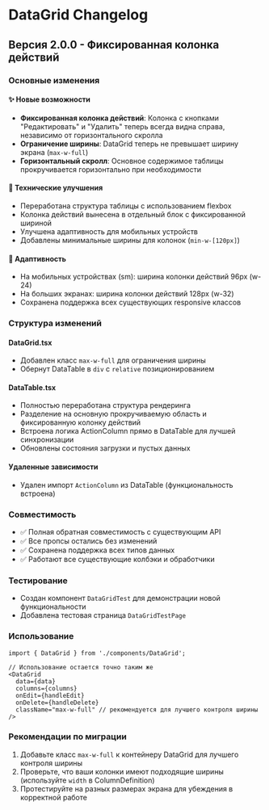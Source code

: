 # DataGrid Changelog

## Версия 2.0.0 - Фиксированная колонка действий

### Основные изменения

#### ✨ Новые возможности
- **Фиксированная колонка действий**: Колонка с кнопками "Редактировать" и "Удалить" теперь всегда видна справа, независимо от горизонтального скролла
- **Ограничение ширины**: DataGrid теперь не превышает ширину экрана (`max-w-full`)
- **Горизонтальный скролл**: Основное содержимое таблицы прокручивается горизонтально при необходимости

#### 🔧 Технические улучшения
- Переработана структура таблицы с использованием flexbox
- Колонка действий вынесена в отдельный блок с фиксированной шириной
- Улучшена адаптивность для мобильных устройств
- Добавлены минимальные ширины для колонок (`min-w-[120px]`)

#### 📱 Адаптивность
- На мобильных устройствах (sm): ширина колонки действий 96px (w-24)
- На больших экранах: ширина колонки действий 128px (w-32)
- Сохранена поддержка всех существующих responsive классов

### Структура изменений

#### DataGrid.tsx
- Добавлен класс `max-w-full` для ограничения ширины
- Обернут DataTable в `div` с `relative` позиционированием

#### DataTable.tsx
- Полностью переработана структура рендеринга
- Разделение на основную прокручиваемую область и фиксированную колонку действий
- Встроена логика ActionColumn прямо в DataTable для лучшей синхронизации
- Обновлены состояния загрузки и пустых данных

#### Удаленные зависимости
- Удален импорт `ActionColumn` из DataTable (функциональность встроена)

### Совместимость
- ✅ Полная обратная совместимость с существующим API
- ✅ Все пропсы остались без изменений
- ✅ Сохранена поддержка всех типов данных
- ✅ Работают все существующие колбэки и обработчики

### Тестирование
- Создан компонент `DataGridTest` для демонстрации новой функциональности
- Добавлена тестовая страница `DataGridTestPage`

### Использование

```tsx
import { DataGrid } from './components/DataGrid';

// Использование остается точно таким же
<DataGrid
  data={data}
  columns={columns}
  onEdit={handleEdit}
  onDelete={handleDelete}
  className="max-w-full" // рекомендуется для лучшего контроля ширины
/>
```

### Рекомендации по миграции
1. Добавьте класс `max-w-full` к контейнеру DataGrid для лучшего контроля ширины
2. Проверьте, что ваши колонки имеют подходящие ширины (используйте `width` в ColumnDefinition)
3. Протестируйте на разных размерах экрана для убеждения в корректной работе